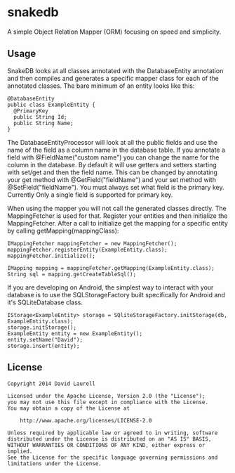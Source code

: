 snakedb
=======

A simple Object Relation Mapper (ORM) focusing on speed and simplicity.


Usage
-----

SnakeDB looks at all classes annotated with the DatabaseEntity annotation and then compiles and generates a specific mapper class for each of the annotated classes. The bare minimum of an entity looks like this:

```
@DatabaseEntity
public class ExampleEntity {
  @PrimaryKey
  public String Id;
  public String Name;
}
```
The DatabaseEntityProcessor will look at all the public fields and use the name of the field as a column name in the database table. If you annotate a field with @FieldName("custom name") you can change the name for the column in the database. By default it will use getters and setters starting with set/get and then the field name. This can be changed by annotating your get method with @GetField("fieldName") and your set method with @SetField("fieldName"). You must always set what field is the primary key. Currently Only a single field is supported for primary key.

When using the mapper you will not call the generated classes directly. The MappingFetcher is used for that. Register your entities and then initialize the MappingFetcher. After a call to initialize get the mapping for a specific entity by calling getMapping(mappingClass):

```
IMappingFetcher mappingFetcher = new MappingFetcher();
mappingFetcher.registerEntity(ExampleEntity.class);
mappingFetcher.initialize();

IMapping mapping = mappingFetcher.getMapping(ExampleEntity.class);
String sql = mapping.getCreateTableSql();
```

If you are developing on Android, the simplest way to interact with your database is to use the SQLStorageFactory built specifically for Android and it's SQLiteDatabase class.

```
IStorage<ExampleEntity> storage = SQliteStorageFactory.initStorage(db, ExampleEntity.class);
storage.initStorage();
ExampleEntity entity = new ExampleEntity();
entity.setName("David");
storage.insert(entity);
```

License
-------

    Copyright 2014 David Laurell

    Licensed under the Apache License, Version 2.0 (the "License");
    you may not use this file except in compliance with the License.
    You may obtain a copy of the License at

        http://www.apache.org/licenses/LICENSE-2.0

    Unless required by applicable law or agreed to in writing, software
    distributed under the License is distributed on an "AS IS" BASIS,
    WITHOUT WARRANTIES OR CONDITIONS OF ANY KIND, either express or implied.
    See the License for the specific language governing permissions and
    limitations under the License.
